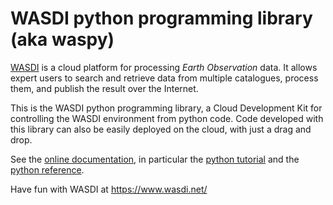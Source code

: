 # WASDI python programming library (aka waspy)

[WASDI](https://www.wasdi.net/) is a cloud platform for processing 
_Earth Observation_ data. 
It allows expert users to search and retrieve data from multiple 
catalogues, process them, and publish the result over the Internet. 

This is the WASDI  python programming library, a Cloud Development Kit 
for controlling the WASDI environment from python code. Code 
developed with this library can also be easily deployed on the cloud,
with just a drag and drop.

See the [online documentation](https://wasdi.readthedocs.io/en/latest/index.html),
in particular the [python tutorial](https://wasdi.readthedocs.io/en/latest/PythonTutorial.html)
and the [python reference](https://wasdi.readthedocs.io/en/latest/python/waspy.html).

Have fun with WASDI at https://www.wasdi.net/